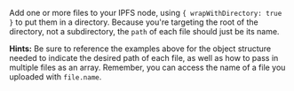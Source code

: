 Add one or more files to your IPFS node, using `{ wrapWithDirectory: true }` to put them in a directory. Because you're targeting the root of the directory, not a subdirectory, the `path` of each file should just be its name.

**Hints:** Be sure to reference the examples above for the object structure needed to indicate the desired path of each file, as well as how to pass in multiple files as an array. Remember, you can access the name of a file you uploaded with `file.name`.
